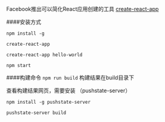 
Facebook推出可以简化React应用创建的工具 [create-react-app](
http://www.infoq.com/cn/news/2016/08/create-react-app-cli-tool?utm_campaign=rightbar_v2&utm_source=infoq&utm_medium=news_link&utm_content=link_text)




####安装方式

`npm install -g`
 
`create-react-app`

`create-react-app hello-world`

`npm start`




####构建命令 
`npm run build`
构建结果在build目录下

查看构建结果网页，需要安装  （pushstate-server）

`npm install -g pushstate-server`

`pushstate-server build`
